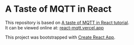 # A Taste of MQTT in React

This repository is based on [A taste of MQTT in React tutorial](https://www.preciouschicken.com/blog/posts/a-taste-of-mqtt-in-react/).  
It can be viewed online at: [react-mqtt.vercel.app](https://react-mqtt.vercel.app/)

This project was bootstrapped with [Create React App](https://github.com/facebook/create-react-app).  
